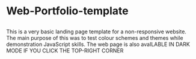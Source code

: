 # Web-Portfolio-template
##
This is a very basic landing page template for a non-responsive website. The main purpose of this was to test colour schemes and themes while demonstration JavaScript skills. The web page is also avaILABLE IN DARK MODE IF YOU CLICK THE TOP-RIGHT CORNER
